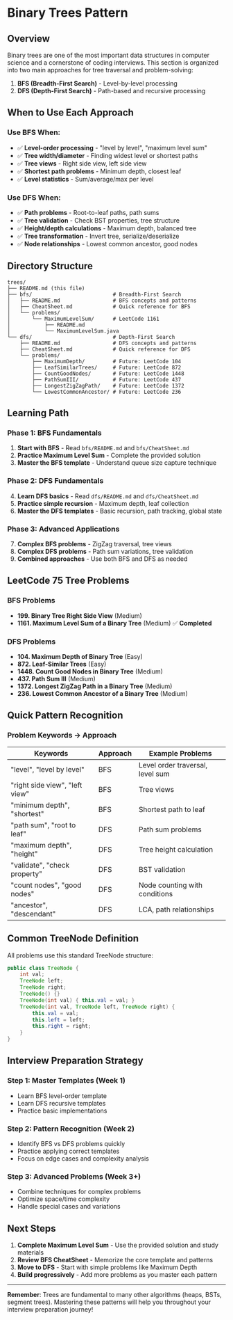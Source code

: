 # Binary Trees Pattern

## Overview

Binary trees are one of the most important data structures in computer science and a cornerstone of coding interviews. This section is organized into two main approaches for tree traversal and problem-solving:

1. **BFS (Breadth-First Search)** - Level-by-level processing
2. **DFS (Depth-First Search)** - Path-based and recursive processing

## When to Use Each Approach

### Use BFS When:
- ✅ **Level-order processing** - "level by level", "maximum level sum"
- ✅ **Tree width/diameter** - Finding widest level or shortest paths
- ✅ **Tree views** - Right side view, left side view
- ✅ **Shortest path problems** - Minimum depth, closest leaf
- ✅ **Level statistics** - Sum/average/max per level

### Use DFS When:
- ✅ **Path problems** - Root-to-leaf paths, path sums
- ✅ **Tree validation** - Check BST properties, tree structure
- ✅ **Height/depth calculations** - Maximum depth, balanced tree
- ✅ **Tree transformation** - Invert tree, serialize/deserialize
- ✅ **Node relationships** - Lowest common ancestor, good nodes

## Directory Structure

```
trees/
├── README.md (this file)
├── bfs/                          # Breadth-First Search
│   ├── README.md                 # BFS concepts and patterns
│   ├── CheatSheet.md             # Quick reference for BFS
│   └── problems/
│       └── MaximumLevelSum/      # LeetCode 1161
│           ├── README.md
│           └── MaximumLevelSum.java
└── dfs/                          # Depth-First Search
    ├── README.md                 # DFS concepts and patterns
    ├── CheatSheet.md             # Quick reference for DFS
    └── problems/
        ├── MaximumDepth/         # Future: LeetCode 104
        ├── LeafSimilarTrees/     # Future: LeetCode 872
        ├── CountGoodNodes/       # Future: LeetCode 1448
        ├── PathSumIII/           # Future: LeetCode 437
        ├── LongestZigZagPath/    # Future: LeetCode 1372
        └── LowestCommonAncestor/ # Future: LeetCode 236
```

## Learning Path

### Phase 1: BFS Fundamentals
1. **Start with BFS** - Read `bfs/README.md` and `bfs/CheatSheet.md`
2. **Practice Maximum Level Sum** - Complete the provided solution
3. **Master the BFS template** - Understand queue size capture technique

### Phase 2: DFS Fundamentals  
4. **Learn DFS basics** - Read `dfs/README.md` and `dfs/CheatSheet.md`
5. **Practice simple recursion** - Maximum depth, leaf collection
6. **Master the DFS templates** - Basic recursion, path tracking, global state

### Phase 3: Advanced Applications
7. **Complex BFS problems** - ZigZag traversal, tree views
8. **Complex DFS problems** - Path sum variations, tree validation
9. **Combined approaches** - Use both BFS and DFS as needed

## LeetCode 75 Tree Problems

### BFS Problems
- **199. Binary Tree Right Side View** (Medium)
- **1161. Maximum Level Sum of a Binary Tree** (Medium) ✅ **Completed**

### DFS Problems  
- **104. Maximum Depth of Binary Tree** (Easy)
- **872. Leaf-Similar Trees** (Easy)
- **1448. Count Good Nodes in Binary Tree** (Medium)
- **437. Path Sum III** (Medium)
- **1372. Longest ZigZag Path in a Binary Tree** (Medium)
- **236. Lowest Common Ancestor of a Binary Tree** (Medium)

## Quick Pattern Recognition

### Problem Keywords → Approach
| Keywords | Approach | Example Problems |
|----------|----------|------------------|
| "level", "level by level" | BFS | Level order traversal, level sum |
| "right side view", "left view" | BFS | Tree views |
| "minimum depth", "shortest" | BFS | Shortest path to leaf |
| "path sum", "root to leaf" | DFS | Path sum problems |
| "maximum depth", "height" | DFS | Tree height calculation |
| "validate", "check property" | DFS | BST validation |
| "count nodes", "good nodes" | DFS | Node counting with conditions |
| "ancestor", "descendant" | DFS | LCA, path relationships |

## Common TreeNode Definition

All problems use this standard TreeNode structure:

```java
public class TreeNode {
    int val;
    TreeNode left;
    TreeNode right;
    TreeNode() {}
    TreeNode(int val) { this.val = val; }
    TreeNode(int val, TreeNode left, TreeNode right) {
        this.val = val;
        this.left = left;
        this.right = right;
    }
}
```

## Interview Preparation Strategy

### Step 1: Master Templates (Week 1)
- Learn BFS level-order template
- Learn DFS recursive templates
- Practice basic implementations

### Step 2: Pattern Recognition (Week 2)  
- Identify BFS vs DFS problems quickly
- Practice applying correct templates
- Focus on edge cases and complexity analysis

### Step 3: Advanced Problems (Week 3+)
- Combine techniques for complex problems
- Optimize space/time complexity
- Handle special cases and variations

## Next Steps

1. **Complete Maximum Level Sum** - Use the provided solution and study materials
2. **Review BFS CheatSheet** - Memorize the core template and patterns
3. **Move to DFS** - Start with simple problems like Maximum Depth
4. **Build progressively** - Add more problems as you master each pattern

---

**Remember**: Trees are fundamental to many other algorithms (heaps, BSTs, segment trees). Mastering these patterns will help you throughout your interview preparation journey!